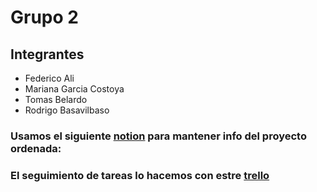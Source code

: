# Grupo 2 
## Integrantes
+ Federico Ali
+ Mariana Garcia Costoya
+ Tomas Belardo
+ Rodrigo Basavilbaso

### Usamos el siguiente [notion](https://sunny-tumbleweed-79d.notion.site/Trabajo-Integrador-5bcc3261f92646bea07721a4aee4d874) para mantener info del proyecto ordenada:
### El seguimiento de tareas lo hacemos con estre [trello](https://trello.com/b/V46ylRJE/sprint-1)
